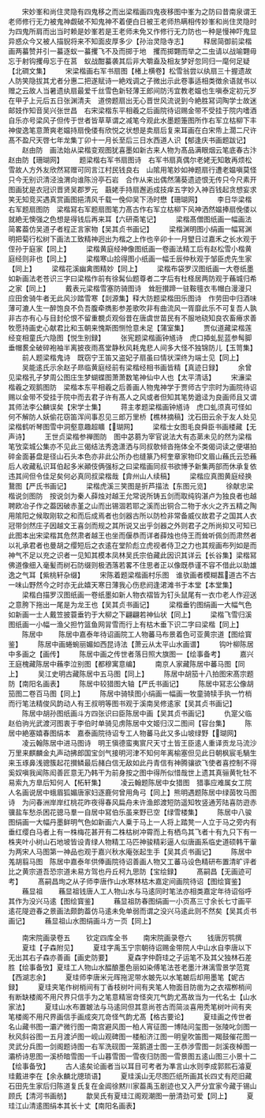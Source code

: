<!-- { "loadSidebar": true } -->
　　宋妙峯和尚住灵隐有四鬼移之而出梁楷画四鬼夜移图中峯为之防曰昔南泉谓王老师修行无力被鬼神觑破不知鬼神不着便白日被王老师热瞒相传妙峯和尚住灵隐时为四鬼所肩而出当时赖是妙峯若是王老师未免又作修行无力防也一种是慢神吓鬼显异惑众今又被人描貎将来不知面皮厚多少【孙治灵隐寺志】
　　释居简御前梁楷画两蟇赞并引一蟇逐蚁一蟇攫飞不及而掷于地　攫而掷翾而举之二虫请以战喻翾毋忘于射钩攫毋忘于在莒　蚁战酣蟇袭其后非大嚼盍及相友梦好忽同归一麾何足疑【北磵文集】
　　宋梁楷画右军书扇图【楮上横卷】松雪翁尝以纨扇三十握遗故人防笑隐拔其尤者分惠二把遂赋诗一絶戏调之子微出示此卷事适相类徴余语就书以赠之云故人当暑遗纨扇最爱千丝雪色新轻薄王郎间防汚宜教老媪也生嗔泰定初元岁在甲子上元后五日张渊清夫　道傍题扇出无心晋世风流说到今絶胜冩词陶学士故迷邮妓作知音吴兴张世昌　右宋梁楷东平相羲之后画院待诏赐金带不受挂于院内嗜酒自乐亦号梁风子但传于世者皆草草谓之减笔今观此水墨题箑图所作右军立枯柳下丰神俊逸笔意萧爽老媪持扇俛偻有欣悦之状想是卖扇后复来耳画在白宋帋上濶二尺许髙不盈尺天啓七年龙集丁卯十一月长至后三日水西道人识【郁逢庆书画题跋记】
　　赵由防　画法始从梁楷变观图犹喜墨如新古来人物为髙品满眼烟云笔底春古汴赵由防【珊瑚网】
　　题梁楷右军书扇图诗　右军书扇真偶尔老姥无知敢再烦松雪故人方外友欣然冩赠可同言江村民钱良右　山隂用笔妙如神题扇行遭老媪嗔莫怪只今无别识清泾浊渭向谁陈汾亭石岩　合作从来出偶然蒲葵遗迹恨无传只今尺素开图画犹是衣冠识晋贤吴郡罗元　蕺姥手持扇邂逅成技痒五字妙入神百钱起贪想妄求笑无知竞买遇真赏画图挹清风千载一俛仰吴下汤时懋【珊瑚网】
　　李日华梁楷右军题扇图防　梁楷冩右军题扇图笔力髙古作右军立枯柳下风神洒然媪捧扇俛偻以就絶无懊强之色想是得钱后再来耳【六研斋笔记】
　　梁楷髙僧图纸画一幅画法简畧葢仿吴道子者程正言家物【吴其贞书画记】
　　梁楷渊明图小绢画一幅冩渊明把菊行松树下画法工致精神迥出为楷之上作也辛卯十一月朢日过嘉禾之长水观于侄孙于庭家【同上】
　　梁楷黄庭经神像图纸画一卷画法精工后有赵松雪小楷黄庭经则非也【同上】
　　梁楷寒山拾得图小纸画一幅壬辰仲秋观于邹臣虎先生家【同上】
　　梁楷花溪幽禽图精妙【同上】
　　梁楷布袋罗汉图纸画一大卷纸墨如新画法老苍识三字曰梁楷作前有徐髯仙题尊者二字后有杜柽居两防观于蘓城归希之家【同上】
　　戴表元梁楷雪塞防骑图诗　耸脰攅蹄一驻鞍氊衣韦帽白漫漫只应田舍骑牛者无此风沙踏雪寒【剡源集】释大防题梁楷田乐图诗　作劳田中归酒味薄可漉人生一醉饱良不负吾腹牵擕影参差歌吹非有曲流风一胥靡此乐不可复吾人孰非古亦有心与目封伦恨不留重覩贞观俗昔在唐虞世苗民有不服地硗知良农畜瘠求善牧愿持画史心献君比和玉朝来愧斯图恻怆意未足【蒲室集】
　　贾似道藏梁楷莲经变相童氏六隐图【悦生别録】
　　张宪题梁楷画钟馗诗　虎口揷虬髭蓝参髩脚垂帽裠全破碎袍袖半离披夜雨髙堂静秋风耗鬼悲人间多大怪不独锦防儿【玉笥集】
　　前人题梁楷鬼诗　既窃宁王笛又盗妃子扇虽曰情状深终为端士见【同上】
　　吴能逺氏示余赵子昻临黄庭经前有梁楷经相书画皆精【真迹日録】
　　余曾见梁楷孔子梦周公图庄生梦蝴蝶图萧萧数笔神仙中人也【太平清话】
　　宋濓梁楷羲之观鹅图防　梁楷本东平相羲之后善画人物鬼神学于贾师古宁宗时为画院待诏赐以金带不受挂于院中而去君子许有髙人之风或者但知其笔势遒迳为良画师且又谓其师法李公麟误矣【宋学士集】
　　蒋主孝题梁楷画钟馗诗　虎口虬须真可怪如何不解防人妖偷花窃笛浑间事忍见三郎万里桥【樵林摘稿】沈石田云余于友人处见梁楷鹤听琴图雪中洞壑意趣超矌【瑚网】
　　梁楷士女图毛良舜臣书画楼藏【无声诗】
　　王世贞梁楷参禅图防　图中苾蒭为宰官说法大有态苐未见的然为梁楷笔攷栾城公集亦不见此三偈结法秀逸潇洒与同叔欹倾沓拖体全不类偈词读之便堪拍碎金面碁盘是径山石头本色亦非此公所办也缝篆乃柯奎章家物印文眉山蘓氏云恐蘓后人收藏私识耳伯起多米顚伎俩强标之曰梁楷画同叔书欲博予新集两部而休承复依违其间但令佳足矣何必真同叔梁楷哉【弇州山人续稿】
　　梁楷应真图黄庭经换鵞图【严氏书画记】
　　梁楷虎溪三笑图是折芦描法【东图元览】
　　徐献忠梁楷说剑图防　按说剑为秦人薛烛对越王允常说所铸五剑而取纯钩湛卢为独良者也越聘欧冶子作之葢因破赤堇之山而出锡涸若耶之溪而出铜合二物于水火之齐五精之陶用隂阳之候取刚软之和而后成焉者也剑器古所以防检非常备威仪故君子之国其人衣冠带剑然庄子因越文王喜剑而规之其所说又出乎剑器之外则君子之所尚抑又可知已此图本出宋梁楷其危然肃者越王也坐而偃恭而详者薛烛也侍王而耸听佩剑而肃然者以礼承君者也曼胡之缨短后之衣逺在堂阶彪立虎视者侍卫之力也其规画布列如是而神气不足以充之识者一见知其模本凤林吴氏宗伯藏此因识其详云【长谷集】梁楷冩佛道像细入毫髪而树石防缀则极洒落若畧不住思者正以像既恭谨不容不借此以助雄逸之气耳【紫桃轩杂缀】
　　宋陈着题梁楷画村乐图　谁欤画者模糊藞道古不古一味山野然今之时亦无此嬉天寒日薄我心伤悲阏逢涒滩书于本堂【本堂集】
　　梁楷白描罗汉图纸画一卷纸墨如新人物衣褶皆为钉头鼠尾有一衣巾老人作迎送之意胯下拖出一尾是为龙王也【吴其贞书画记】
　　梁楷垂钓图绢画一大幅气色如新画一士人戴笠披蓑垂钓于大柳之下翩翩若神仙状【同上】
　　梁楷飞雪归溪图纸画一小幅一渔父担竹篮鱼网冐雪而行上有枯木垂下识二字曰梁楷【同上】
　　陈居中
　　陈居中嘉泰年待诏画院工人物蕃马布景着色可亚黄宗道【图绘寳鉴】
　　陈居中画蜷蜿丽媚如西昆诗法【萧云从太平山水画谱】
　　钩叶柳陈居中多画之【画传】
　　陈居中画之传世者落日照大旗图一【绘事备考】
　　嘉兴王庭槐藏陈居中蘓李泣别图【都穆寓意编】
　　南京人家藏陈居中蕃马图【同上】
　　吴江史明古藏陈居中五马图【同上】
　　陈居中胡笳十八拍图宋髙宗题防【南阳名画表】
　　陈居中较猎图大轴【严氏书画记】
　　陈居中冩志公像胡笳图二卷百马图【同上】
　　陈居中骑犊图小绢画一幅画一牧童骑犊手执一竹梢而行笔法精俊风韵动人有王叔明等图书观于溪南吴修逺家【吴其贞书画记】
　　陈居中胡孙图纸画斗方四张识曰臣陈居中画【吴其贞书画记】
　　仇寔父临赵伯驹光武渡河图衷于李伯时单骑见虏陈居中文姬归汉二图间【容台集】
　　陈居中絶塞嬉春图绢本　嘉泰画院待诏专工人物蕃马此又多山坡绿野【瑚网】
　　凌云翰陈居中进马图诗　明王愼德蛮夷賔尺天寸土皆王臣逺人重译贡龙马流沙万里来麒麟金丸声动拂郎国宝剑气接明河津不知何年离榆塞但见此日朝枫宸毛騧生来玉琢鼻浅骢簇起花攅鳞最后赭白信无敌如此丹青信有神腾骧欲飞使者喜控制不得奚奴嗔我闻陈闳善匠意无乃韩干为前身按之图中得所似惜哉世上遗其真骊黄牝牡不易索九方臯后知何人【柘轩集】
　　凌云翰题陈居中女猎图　猎事应难属女工院人名画说居中蛾眉狐媚唐家妇逐鹿何曾用角弓【同上】熊明遇题陈居中绿茵牧马图诗　为问春洲岸岸红桃花昨夜得春风扁舟未许渔郎渡短防遥知牧竖通芳陆喜防逰赤骥盐车愁杀困花骢马羣一自居中冩伯乐虽来野已空【绿雪楼集】
　　陈居中八骏图绢画一大幅丹墨鲜明气色如新画六人乗于马上一人将上踏凳一人立于马之旁内有垂红缨白马者上有一株梅花甚开有二株枯树冲霄而上有栖鸟其飞者十有九只下有一株夹叶小树山石地坡皆设青绿人物精工马匹神骏精彩逼人似唐画系临史道硕韩干軰为两宋人马图第一神品也观于嘉兴秋水庵张起生手【吴其贞书画记】
　　陈居中羗胡翦马图　陈居中嘉泰年供俸画院待诏善画人物又工蕃马设色精研布置清旷评者比之黄宗道吾恐宗道未易方驾也丹丘柯九思防【宝绘録】
　　髙嗣昌【无画迹可考】
　　髙嗣昌珣之从子师李唐作山水寒林枯木嘉定间画院待诏【图绘寳鉴】
　　蘓显祖
　　蘓显祖钱唐人工人物山水与马逺同时笔法亦相类嘉定年待诏俗呼其作为没兴马逺【图绘寳鉴】
　　蘓显祖防春图绢画一小页髙三寸余长七寸画平逺花隄逰春之景画法颇韵葢仿马逺未免单弱而谓之没兴马逺此则不然矣【吴其贞书画记】
　　蘓显祖山水图绢画斗方一页【同上】










　　南宋院画录卷五
　　钦定四库全书
　　南宋院画录卷六
　　钱唐厉鹗撰
　　夏珪【子森附见】
　　夏珪字禹玉宁宗朝待诏赐金带院人中山水自李唐以下无出其右子森亦善画【画史防要】
　　夏森字仲蔚珪之子运笔不及其父独林石差胜【绘事备攷】夏珪工人物山水醖酿墨色丽如染傅笔法苍老墨汁淋漓雪景学范寛【西湖志余】
　　夏珪师李唐米元晖拖泥带水皴先以水笔皴后却用墨笔【妮古録】
　　夏珪夹笔作树梢间有丁香枝树叶间有夹笔人物面目防凿为之衣褶栁梢间有断缺楼阁不用尺界只信手为之笔意精宻竒怪突兀气韵尤髙故当为一代名士【山水家法】
　　夏珪山水布置皴法与马逺同但其意尚苍古而简淡喜用秃笔树叶间有夹笔楼阁不用尺界画信手画成突兀竒怪气韵尤髙【格古要论】
　　夏珪画之传世者名山藏书图一灞浐微行图一南宫避风图一柏人宵征图一博陆问玺图一张陵叱剑图一秋风斜谷图一五月渡泸图一岘山观碑图一楼船济江图一明皇吹笛图一羯鼓催花图一灵武分兵图一剑阁题诗图一右军洗砚图一笼鹅道士图一王恭渉雪图一剡溪夜棹图一灞桥诗思图一溪桥暗雪图一千山暮雪图一雪夜归防图一雪景图五逺山图三小景十二【绘事备攷】
　　古人逺矣论画者当以耳目可考者为凖言山水则李成郭熙石濬夏珪戴进李在【余永麟北牕琐语】
　　夏珪溪山无尽图匹纸所画其长四丈有咫旧藏石田先生家后归陈道复氏复在金阊徐黙川家葢禹玉剧迹也又入严分宜家今藏于锡山顾氏【清河书画舫】
　　歙吴氏有夏珪江阁观潮图一册清劲可爱【同上】
　　夏珪江山清逺图绢本其长十丈【南阳名画表】
